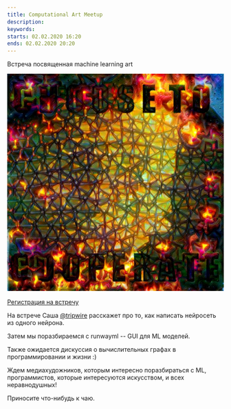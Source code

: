 ```yaml
---
title: Computational Art Meetup
description: 
keywords:
starts: 02.02.2020 16:20
ends: 02.02.2020 20:20
---
```


Встреча посвященная machine learning art

![come and see](./assets/mlart_promo.jpg "promo")

[Регистрация на встречу](https://forms.gle/TcVBv9JeCShrgzMt8)

На встрече Саша [@tripwire](tg://resolve/?domain=tripwire) расскажет про то, как написать нейросеть из одного нейрона.

Затем мы поразбираемся с runwayml -- GUI для ML моделей.

Также ожидается дискуссия о вычислительных графах в программировании и жизни :)

Ждем медиахудожников, которым интересно поразбираться с ML, программистов, которые интересуются искусством, и всех неравнодушных!

Приносите что-нибудь к чаю.
